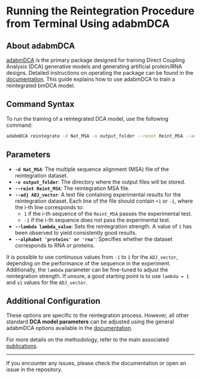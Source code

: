 # Running the Reintegration Procedure from Terminal Using adabmDCA

## About adabmDCA
[adabmDCA](https://www.biorxiv.org/content/10.1101/2025.01.31.635874v1) is the primary package designed for training Direct Coupling Analysis (DCA) generative models and generating artificial protein/RNA designs. 
Detailed instructions on operating the package can be found in the [documentation](https://spqb.github.io/adabmDCApy/). This guide explains how to use adabmDCA to train a reintegrated bmDCA model.

## Command Syntax
To run the training of a reintegrated DCA model, use the following command:

```bash
adabmDCA reintegrate -d Nat_MSA -o output_folder --reint Reint_MSA --adj ADJ_vector --lambda lambda_value --alphabet 'proteins'
```

## Parameters
- **`-d Nat_MSA`**: The multiple sequence alignment (MSA) file of the reintegration dataset.
- **`-o output_folder`**: The directory where the output files will be stored.
- **`--reint Reint_MSA`**: The reintegration MSA file.
- **`--adj ADJ_vector`**: A text file containing experimental results for the reintegration dataset. Each line of the file should contain `+1` or `-1`, where the i-th line corresponds to:
  - `1` if the i-th sequence of the `Reint_MSA` passes the experimental test.
  - `-1` if the i-th sequence does not pass the experimental test.
- **`--lambda lambda_value`**: Sets the reintegration strength. A value of `1` has been observed to yield consistently good results.
- **`--alphabet 'proteins' or 'rna'`**: Specifies whether the dataset corresponds to RNA or proteins.

It is possible to use continuous values from `-1` to `1` for the `ADJ_vector`, depending on the performance of the sequence in the experiment. Additionally, the `lambda` parameter can be fine-tuned to adjust the reintegration strength. If unsure, a good starting point is to use `lambda = 1` and `±1` values for the `ADJ_vector`.

## Additional Configuration
These options are specific to the reintegration process. However, all other standard **DCA model parameters** can be adjusted using the general adabmDCA options available in the [documentation](https://spqb.github.io/adabmDCApy/).

For more details on the methodology, refer to the main associated [publications](#).

---
If you encounter any issues, please check the documentation or open an issue in the repository.

